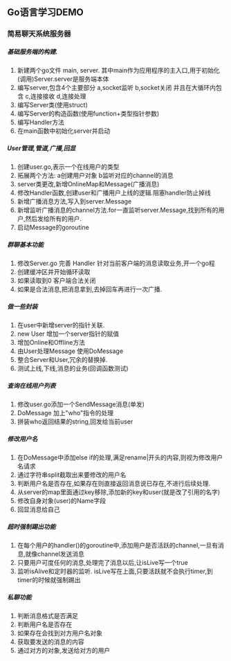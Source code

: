 ## Go语言学习DEMO
### 简易聊天系统服务器

##### 基础服务端的构建.
1. 新建两个go文件 main, server. 其中main作为应用程序的主入口,用于初始化(调用)Server.server是服务端本体
2. 编写server,包含4个主要部分 a,socket监听 b,socket关闭 并且在大循环内包含 c,连接接收 d,连接处理
3. 编写Server类(使用struct)
4. 编写Server的构造函数(使用function+类型指针参数)
5. 编写Handler方法
6. 在main函数中初始化server并启动

##### User管理,管道,广播,回显
1. 创建user.go,表示一个在线用户的类型
2. 拓展两个方法: a创建用户对象 b监听对应的channel的消息
3. server类更改,新增OnlineMap和Message(广播消息)
4. 修改Handler函数,创建user和广播用户上线的逻辑.阻塞handler防止掉线
5. 新增广播消息方法,写入到server.Message
6. 新增监听广播消息的channel方法.for一直监听server.Message,找到所有的用户,然后发给所有的用户.
7. 启动Message的goroutine

##### 群聊基本功能
1. 修改Server.go 完善 Handler 针对当前客户端的消息读取业务,开一个go程
2. 创建缓冲区并开始循环读取
3. 如果读取到0 客户端合法关闭
4. 如果是合法消息,把消息拿到,去掉回车再进行一次广播.

##### 做一些封装
1. 在user中新增server的指针关联.
2. new User 增加一个server指针的赋值
3. 增加Online和Offline方法
4. 由User处理Message 使用DoMessage
5. 整合Server和User,冗余的替换掉.
6. 测试上线,下线,消息的业务(回调函数测试)

##### 查询在线用户列表
1. 修改user.go添加一个SendMessage消息(单发)
2. DoMessage 加上"who"指令的处理
3. 拼装who返回结果的string,回发给当前user

##### 修改用户名
1. 在DoMessage中添加else if的处理,满足rename|开头的内容,则视为修改用户名请求
2. 通过字符串split截取出来要修改的用户名
3. 判断用户名是否存在,如果存在则直接返回消息说已存在,不进行后续处理.
4. 从server的map里面通过key移除,添加新的key和user(就是改了引用的名字)
5. 修改自身对象(user)的Name字段
6. 回显消息给自己

##### 超时强制踢出功能
1. 在每个用户的handler()的goroutine中,添加用户是否活跃的channel,一旦有消息,就像channel发送消息
2. 只要用户可度任何的消息,处理完了消息以后,让isLive写一个true
3. 监听isAlive和定时器的监听. isLive写在上面,只要活跃就不会执行timer,到timer的时候就强制踢出

##### 私聊功能
1. 判断消息格式是否满足
2. 判断用户名是否存在
3. 如果存在会找到对方用户名对象
4. 获取要发送的消息的内容
5. 通过对方的对象,发送给对方的用户